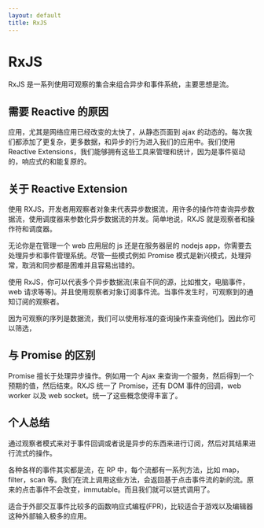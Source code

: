 ```yaml
---
layout: default
title: RxJS
---
```


# RxJS

RxJS 是一系列使用可观察的集合来组合异步和事件系统，主要思想是流。

## 需要 Reactive 的原因

应用，尤其是网络应用已经改变的太快了，从静态页面到 ajax 的动态的。每次我们都添加了更复杂，更多数据，和异步的行为进入我们的应用中。我们使用 Reactive Extensions，我们能够拥有这些工具来管理和统计，因为是事件驱动的，响应式的和能复原的。

## 关于 Reactive Extension

使用 RXJS，开发者用观察者对象来代表异步数据流，用许多的操作符查询异步数据流，使用调度器来参数化异步数据流的并发。简单地说，RXJS 就是观察者和操作符和调度器。

无论你是在管理一个 web 应用层的 js 还是在服务器层的 nodejs app，你需要去处理异步和事件管理系统。尽管一些模式例如 Promise 模式是新兴模式，处理异常，取消和同步都是困难并且容易出错的。

使用 RxJS，你可以代表多个异步数据流(来自不同的源，比如推文，电脑事件，web 请求等等)。并且使用观察者对象订阅事件流。当事件发生时，可观察到的通知订阅的观察者。

因为可观察的序列是数据流，我们可以使用标准的查询操作来查询他们。因此你可以筛选，

## 与 Promise 的区别

Promise 擅长于处理异步操作。例如用一个 Ajax 来查询一个服务，然后得到一个预期的值，然后结束。RXJS 统一了 Promise，还有 DOM 事件的回调，web worker 以及 web socket。统一了这些概念使得丰富了。

## 个人总结

通过观察者模式来对于事件回调或者说是异步的东西来进行订阅，然后对其结果进行流式的操作。

各种各样的事件其实都是流，在 RP 中，每个流都有一系列方法，比如 map，filter，scan 等。我们在流上调用这些方法，会返回基于点击事件流的新的流。原来的点击事件不会改变，immutable。而且我们就可以链式调用了。

适合于外部交互事件比较多的函数响应式编程(FPR)，比较适合于游戏以及编辑器这种外部输入极多的应用。
